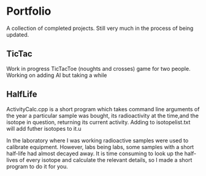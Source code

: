 Portfolio
=========

A collection of completed projects. Still very much in the process of being updated.

TicTac
------

Work in progress TicTacToe (noughts and crosses) game for two people.
Working on adding AI but taking a while

HalfLife
--------

ActivityCalc.cpp is a short program which takes command line arguments of the year a particular sample was bought, its radioactivity at the time,and the isotope in question, returning its current activity. Adding to isotopelist.txt will add futher isotopes to it.u 

In the laboratory where I was working radioactive samples were used to calibrate equipment. However, labs being labs, some samples with a short half-life had almost decayed away. It is time consuming to look up the half-lives of every isotope and calculate the relevant details, so I made a short program to do it for you.



